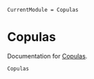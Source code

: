 ```@meta
CurrentModule = Copulas
```

# Copulas

Documentation for [Copulas](https://github.com/lrnv/Copulas.jl).

```@docs
Copulas
```
